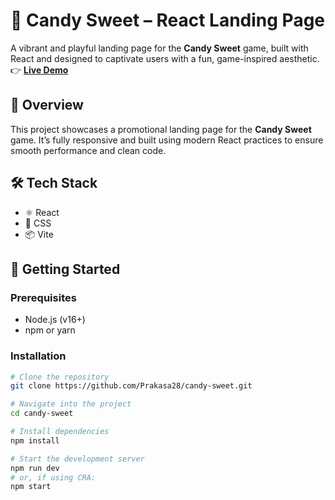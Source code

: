 # 🍬 Candy Sweet – React Landing Page

A vibrant and playful landing page for the **Candy Sweet** game, built with React and designed to captivate users with a fun, game-inspired aesthetic.  
👉 **[Live Demo](https://candy-sweet-five.vercel.app)**

## 🎨 Overview

This project showcases a promotional landing page for the **Candy Sweet** game. It’s fully responsive and built using modern React practices to ensure smooth performance and clean code.

## 🛠️ Tech Stack

- ⚛️ React
- 🎨 CSS
- 📦 Vite

## 🚀 Getting Started

### Prerequisites

- Node.js (v16+)
- npm or yarn

### Installation

```bash
# Clone the repository
git clone https://github.com/Prakasa28/candy-sweet.git

# Navigate into the project
cd candy-sweet

# Install dependencies
npm install

# Start the development server
npm run dev
# or, if using CRA:
npm start
```
